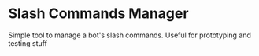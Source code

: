 # Slash Commands Manager

Simple tool to manage a bot's slash commands. Useful for prototyping and testing stuff